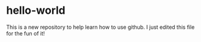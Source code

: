# hello-world
This is a new repository to help learn how to use github.
I just edited this file for the fun of it!
